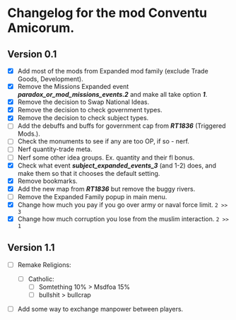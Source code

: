 #  Changelog for the mod Conventu Amicorum.
## Version 0.1
- [x] Add most of the mods from Expanded mod family (exclude Trade Goods, Development). 
- [x] Remove the Missions Expanded event ***paradox_or_mod_missions_events.2*** and make all take option ***1***.
- [x] Remove the decision to Swap National Ideas.
- [x] Remove the decision to check government types.
- [x] Remove the decision to check subject types.
- [ ] Add the debuffs and buffs for government cap from ***RT1836*** (Triggered Mods.).
- [ ] Check the monuments to see if any are too OP, if so - nerf.
- [ ] Nerf quantity-trade meta.
- [ ] Nerf some other idea groups. Ex. quantity and their fl bonus.
- [x] Check what event ***subject_expanded_events_3*** (and 1-2) does, and make them so that it chooses the default setting.
- [x] Remove bookmarks.
- [x] Add the new map from ***RT1836*** but remove the buggy rivers.
- [ ] Remove the Expanded Family popup in main menu.
- [x] Change how much you pay if you go over army or naval force limit. `2 >> 3`
- [x] Change how much corruption you lose from the muslim interaction. `2 >> 1`

## Version 1.1
- [ ] Remake Religions:
    - [ ] Catholic:
        - [ ] Somtething 10% > Msdfoa 15%
        - [ ] bullshit > bullcrap
- [ ] Add some way to exchange manpower between players.

